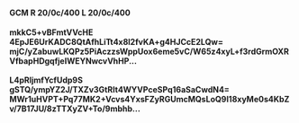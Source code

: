 #### GCM R 20/0c/400 L 20/0c/400
**mkkC5+vBFmtVVcHE**<br/>**4EpJE6UrKADC8QtAfhLiTt4x8l2fvKA+g4HJCcE2LQw=**<br/>**mjC/yZabuwLKQPz5PiAczzsWppUox6eme5vC/W65z4xyL+f3rdGrmOXRVfbapHDgqfjeIWEYNwcvVhHP...**<br/><br/>
**L4pRljmfYcfUdp9S**<br/>**gSTQ/ympYZ2J/TXZv3GtRIt4WYVPceSPq16aSaCwdN4=**<br/>**MWr1uHVPT+Pq77MK2+Vcvs4YxsFZyRGUmcMQsLoQ9I18xyMe0s4KbZv/7B17JU/8zTTXyZV+To/9mbhb...**